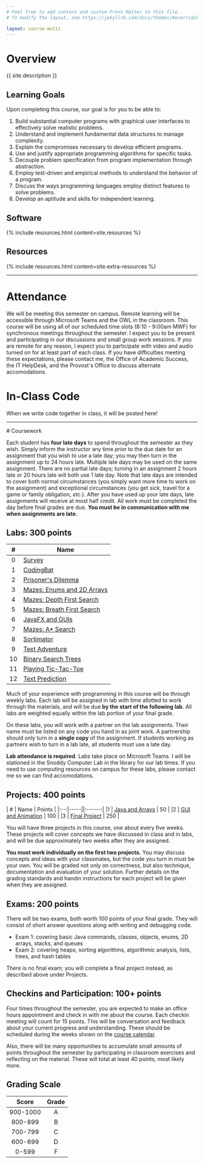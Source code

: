 ```yaml
---
# Feel free to add content and custom Front Matter to this file.
# To modify the layout, see https://jekyllrb.com/docs/themes/#overriding-theme-defaults

layout: course-multi
---
```


# <a name="description">Overview</a>

{{ site.description }}

## <a name="goals">Learning Goals</a>

Upon completing this course, our goal is for you to be able to:

1. Build substantial computer programs with graphical user interfaces to effectively solve realistic problems.
2. Understand and implement fundamental data structures to manage complexity.
3. Explain the compromises necessary to develop efficient programs.
4. Use and justify appropriate programming algorithms for specific tasks.
5. Decouple problem specification from program implementation through abstraction.
6. Employ test-driven and empirical methods to understand the behavior of a program.
7. Discuss the ways programming languages employ distinct features to solve problems.
8. Develop an aptitude and skills for independent learning.

## <a name="resources">Software</a>

{% include resources.html content=site.resources %}

## <a name="additional-resources">Resources</a>

{% include resources.html content=site.extra-resources %}

<hr>

# Attendance

We will be meeting this semester on campus. Remote learning will be accessible
through Microsoft Teams and the OWL in the classroom.
This course will be using all of our scheduled time slots (8:10 - 9:00am MWF) for synchronous meetings
throughout the semester. I expect you to be present and participating in our discussions
and small group work sessions. If you are remote for any reason, I expect you to participate with video and audio turned on for at least part of
each class. If you have difficulties meeting these expectations,
please contact me, the Office of Academic Success, the IT HelpDesk, and the Provost's Office
to discuss alternate accomodations.


# <a name="inclasscode">In-Class Code</a>

When we write code together in class, it will be posted here!


<!--
| Date | Topic | Code |
|:----:|------||-----||
| F 21 Aug | Python Review | |
| M 24 Aug | Intro to Java | [MondaySample.java]({{site.baseurl}}/code/MondaySample.java) |
| W 26 Aug | Java Memory and Arrays | [StackHeap1]({{site.baseurl}}/inclass/StackHeap1.pdf) [StackHeap2]({{site.baseurl}}/inclass/StackHeap2.pdf) |
| F 28 Aug | Instantiable Classes | [JackInTheBox.java]({{site.baseurl}}/inclass/JackInTheBox.java) |
| M 31 Aug | Interfaces | [HolidayLight.java]({{site.baseurl}}/inclass/HolidayLight.java) [ConditionalLight.java]({{site.baseurl}}/inclass/ConditionalLight.java) [ArrayLight.java]({{site.baseurl}}/inclass/ArrayLight.java) |
| F 4 Sep | 2D Arrays User Input | [LightsOut.java]({{site.baseurl}}/inclass/LightsOut.java) [Main.java]({{site.baseurl}}/inclass/Main.java) |
| M 7 Sep | Enums | [Currency.java]({{site.baseurl}}/inclass/Currency.java) [ChangeMaker.java]({{site.baseurl}}/inclass/ChangeMaker.java) |
| W 9 Sep | ArrayStack | [DirectionInRoom.pdf]({{site.baseurl}}/inclass/DirectionInRoom.pdf) [PostFixCalculator.pdf]({{site.baseurl}}/inclass/PostFixCalculator.pdf) [ArrayStack.pdf]({{site.baseurl}}/inclass/ArrayStack.pdf) |
| M 14 Sep | ListStack and Generics | [StacksAndGenerics.pdf]({{site.baseurl}}/inclass/StacksAndGenerics.pdf) |
| W 16 Sep | ListQueue | [ListQueue.pdf]({{site.baseurl}}/inclass/ListQueue.pdf) |
| F 18 Sep | ArrayQueue | [ArrayQueue.pdf]({{site.baseurl}}/inclass/ArrayQueue.pdf) |
| M 21 Sep | Lists | [Lists.pdf]({{site.baseurl}}/inclass/Lists.pdf) |
| F 2 Oct | Heaps | [PriorityQueueInsert.pdf]({{site.baseurl}}/inclass/PriorityQueueInsert.pdf) |
| M 5 Oct |  | [HeapRemove.pdf]({{site.baseurl}}/inclass/HeapRemove.pdf) |
| W 7 Oct | Selection and Bubble Sort | [SortingAlgorithms.pdf]({{site.baseurl}}/inclass/SortingAlgorithms.pdf) |
| F 9 Oct | Merge Sort | [MergeSort.pdf]({{site.baseurl}}/inclass/MergeSort.pdf) |

-->

<hr>
# Coursework

Each student has **four late days** to spend throughout the semester as they wish.
Simply inform the instructor any time *prior* to the due date for an assignment
that you wish to use a late day; you may then turn in the assignment up to 24
hours late. Multiple late days may be used on the same assignment. There are no
partial late days; turning in an assignment 2 hours late or 20 hours late will
both use 1 late day. Note that late days are intended to cover both normal
circumstances (you simply want more time to work on the assignment) and
exceptional circumstances (you get sick, travel for a game or family
obligation, *etc.*). After you have used up your late days, late assignments
will receive at most half credit. All work must be completed the day before final grades are due.
**You must be in communication with me when assignments are late.**

## <a name="labs">Labs</a>: 300 points

| #  | Name |
|:--:|-----|
|0 | [Survey](https://forms.gle/5CwCAez35sreM1S6A) |
|1 | [CodingBat]({{site.baseurl}}/labs/codingbat.html) |
|2 | [Prisoner's Dilemma]({{site.baseurl}}/labs/dilemma.html) |
|3 | [Mazes: Enums and 2D Arrays]({{site.baseurl}}/labs/maze-enums.html) |
|4 | [Mazes: Depth First Search]({{site.baseurl}}/labs/maze-dfs.html) |
|5 | [Mazes: Breath First Search]({{site.baseurl}}/labs/maze-bfs.html) |
|6 | [JavaFX and GUIs]({{site.baseurl}}/labs/javafx.html) |
|7 | [Mazes: A* Search]({{site.baseurl}}/labs/maze-astar.html) |
|8 | [Sortimator]({{site.baseurl}}/labs/sortimator.html) |
|9 | [Text Adventure]({{site.baseurl}}/labs/adventure.html) |
|10 | [Binary Search Trees]({{site.baseurl}}/labs/binarysearchtrees.html) |
|11 | [Playing Tic-Tac-Toe]({{site.baseurl}}/labs/tic-tac-toe.html) |
|12 | [Text Prediction]({{site.baseurl}}/labs/text-prediction.html) |

Much of your experience with programming in this course will be through weekly labs. Each lab will be assigned in lab with time allotted to work through the materials, and will be due **by the start of the following lab**. All labs are weighted equally within the lab portion of your final grade.

On these labs, you will work with a partner on the lab assignments. Their name must be listed on any code you hand in as joint work. A partnership should only turn in a **single copy** of the assignment. If students working as partners wish to turn in a lab late, all students must use a late day.

**Lab attendance is required**. Labs take place on Microsoft Teams. I will be
stationed in the Snoddy Computer Lab in the library for our lab times. If you
need to use computing resources on campus for these labs, please contact me
so we can find accomodations.

## <a name="projects">Projects</a>: 400 points

| #  | Name | Points |
|:--:|-----||:------:|
|1 | [Java and Arrays]({{site.baseurl}}/projects/arrays.html)  | 50  |
|2 | [GUI and Animation]({{site.baseurl}}/projects/gui-animation.html) | 100 |
|3 | [Final Project]({{site.baseurl}}/projects/final-project.html) | 250 |

You will have three projects in this course, one about every five weeks. These projects will cover concepts we have discussed in class and in labs, and will be due approximately two weeks after they are assigned.

**You must work individually on the first two projects.** You may discuss concepts and ideas with your classmates, but the code you turn in must be your own. You will be graded not only on correctness, but also technique, documentation and evaluation of your solution. Further details on the grading standards and handin instructions for each project will be given when they are assigned.

## <a name="exams">Exams</a>: 200 points

There will be two exams, both worth 100 points of your final grade.
They will consist of short answer questions along with writing and debugging code.

* Exam 1: covering basic Java commands, classes, objects, enums, 2D arrays, stacks, and queues
* Exam 2: covering heaps, sorting algorithms, algorithmic analysis, lists, trees, and hash tables

There is no final exam; you will complete a final project instead, as described above under Projects.

## <a name="checkins">Checkins and Participation</a>: 100+ points

Four times throughout the semester, you are expected to
make an office hours appointment and check in with me about the course. Each checkin
meeting will count for 15 points.
This will be conversation and feedback about your current progress and understanding.
These should be scheduled during the weeks shown
on the [course calendar](https://app.teamgantt.com/public/projects/calendar/2020-12-27?ids=2460416&prefs=P2lkcz0yNDYwNDE2JnB1YmxpY19rZXlzPTFJWXJncWM1N3ludyZ6b29tPWQxMDAmZm9udF9zaXplPTEyJmVzdGltYXRlZF9ob3Vycz0wJmFzc2lnbmVkX3Jlc291cmNlcz0wJnBlcmNlbnRfY29tcGxldGU9MCZkb2N1bWVudHM9MCZjb21tZW50cz0wJmNvbF93aWR0aD0zNTUmaGlkZV9oZWFkZXJfdGFicz0wJm1lbnVfdmlldz0xJnJlc291cmNlX2ZpbHRlcj0xJm5hbWVfaW5fYmFyPTAmbmFtZV9uZXh0X3RvX2Jhcj0wJnJlc291cmNlX25hbWVzPTEmcmVzb3VyY2VfaG91cnM9MQ%3D%3D&projectIds=2460416&publicKeys=1IYrgqc57ynw).

Also, there will be many opportunities to accumulate small amounts of points
throughout the semester by participating in classroom exercises and
reflecting on the material. These will total at least 40 points, most likely more.

<!--
| #  | Name | Points |
|:--:|-----||:--------:|
| 1 | Making Toast | 6 |
-->

## <a name="scale">Grading Scale</a>

| Score  | Grade  |
|:------:|:------:|
| 900-1000  | A   |
| 800-899   | B   |
| 700-799   | C   |
| 600-699   | D   |
| 0-599     | F   |
